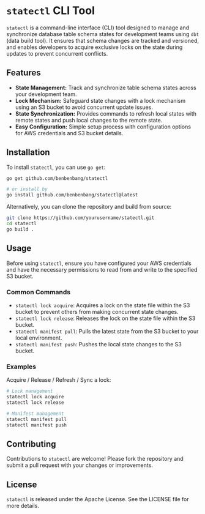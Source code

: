 # `statectl` CLI Tool

`statectl` is a command-line interface (CLI) tool designed to manage and synchronize database table schema states for development teams using `dbt` (data build tool). It ensures that schema changes are tracked and versioned, and enables developers to acquire exclusive locks on the state during updates to prevent concurrent conflicts.



## Features

- **State Management:** Track and synchronize table schema states across your development team.
- **Lock Mechanism:** Safeguard state changes with a lock mechanism using an S3 bucket to avoid concurrent update issues.
- **State Synchronization:** Provides commands to refresh local states with remote states and push local changes to the remote state.
- **Easy Configuration:** Simple setup process with configuration options for AWS credentials and S3 bucket details.



## Installation

To install `statectl`, you can use `go get`:

```bash
go get github.com/benbenbang/statectl

# or install by
go install github.com/benbenbang/statectl@latest
```

Alternatively, you can clone the repository and build from source:

```bash
git clone https://github.com/yourusername/statectl.git
cd statectl
go build .
```



## Usage

Before using `statectl`, ensure you have configured your AWS credentials and have the necessary permissions to read from and write to the specified S3 bucket.

### Common Commands

- `statectl lock acquire`: Acquires a lock on the state file within the S3 bucket to prevent others from making concurrent state changes.
- `statectl lock release`: Releases the lock on the state file within the S3 bucket.
- `statectl manifest pull`: Pulls the latest state from the S3 bucket to your local environment.
- `statectl manifest push`: Pushes the local state changes to the S3 bucket.

### Examples

Acquire / Release / Refresh / Sync a lock:

```bash
# Lock management
statectl lock acquire
statectl lock release

# Manifest management 
statectl manifest pull
statectl manifest push
```



## Contributing

Contributions to `statectl` are welcome! Please fork the repository and submit a pull request with your changes or improvements.

## License

`statectl` is released under the Apache License. See the LICENSE file for more details.
